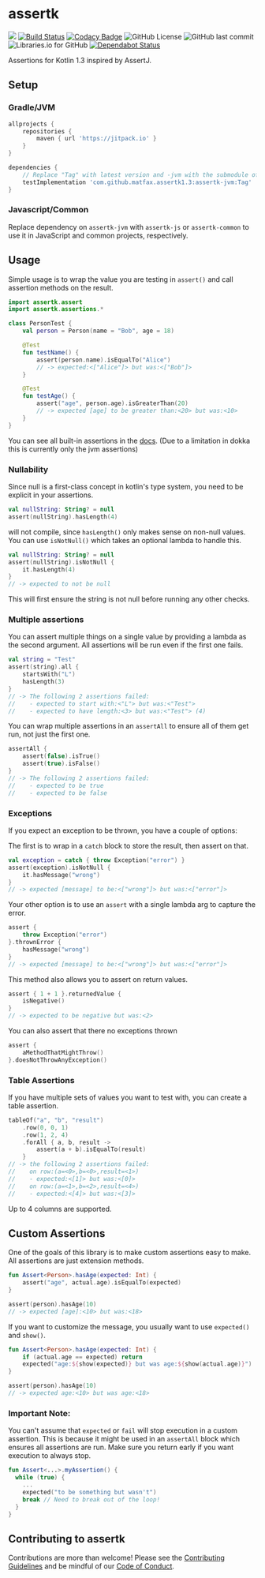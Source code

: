 # assertk

[![](https://jitpack.io/v/matfax/assertk1.3.svg)](https://jitpack.io/#matfax/assertk1.3)
[![Build Status](https://travis-ci.com/matfax/assertk.svg?branch=master)](https://travis-ci.com/matfax/assertk)
[![Codacy Badge](https://api.codacy.com/project/badge/Grade/1efeebd7825146e2bbcd24b58e7fca71)](https://www.codacy.com/app/matfax/assertk1.3?utm_source=github.com&amp;utm_medium=referral&amp;utm_content=matfax/assertk1.3&amp;utm_campaign=Badge_Grade)
![GitHub License](https://img.shields.io/github/license/matfax/assertk1.3.svg)
![GitHub last commit](https://img.shields.io/github/last-commit/matfax/assertk1.3.svg)
![Libraries.io for GitHub](https://img.shields.io/librariesio/github/matfax/assertk1.3.svg)
[![Dependabot Status](https://api.dependabot.com/badges/status?host=github&repo=matfax/assertk1.3)](https://dependabot.com)

Assertions for Kotlin 1.3 inspired by AssertJ.

## Setup

### Gradle/JVM

```groovy
allprojects {
    repositories {
        maven { url 'https://jitpack.io' }
    }
}

dependencies {
    // Replace "Tag" with latest version and -jvm with the submodule of your choice 
    testImplementation 'com.github.matfax.assertk1.3:assertk-jvm:Tag'
}
```

### Javascript/Common

Replace dependency on `assertk-jvm` with `assertk-js` or `assertk-common` to use it in JavaScript and common projects,
respectively.

## Usage

Simple usage is to wrap the value you are testing in `assert()` and call assertion methods on the result.

```kotlin
import assertk.assert
import assertk.assertions.*

class PersonTest {
    val person = Person(name = "Bob", age = 18)

    @Test
    fun testName() {
        assert(person.name).isEqualTo("Alice")
        // -> expected:<["Alice"]> but was:<["Bob"]>
    }

    @Test
    fun testAge() {
        assert("age", person.age).isGreaterThan(20)
        // -> expected [age] to be greater than:<20> but was:<10>
    }
}
```

You can see all built-in assertions in the [docs](https://willowtreeapps.github.io/assertk/javadoc/assertk-jvm/assertk.assertions/index.html).
(Due to a limitation in dokka this is currently only the jvm assertions)

### Nullability
Since null is a first-class concept in kotlin's type system, you need to be explicit in your assertions.

```kotlin
val nullString: String? = null
assert(nullString).hasLength(4)
```
will not compile, since `hasLength()` only makes sense on non-null values. You can use `isNotNull()` which takes an
optional lambda to handle this.

```kotlin
val nullString: String? = null
assert(nullString).isNotNull {
    it.hasLength(4)
}
// -> expected to not be null
```
This will first ensure the string is not null before running any other checks.

### Multiple assertions

You can assert multiple things on a single value by providing a lambda as the second argument. All assertions will be
run even if the first one fails.

```kotlin
val string = "Test"
assert(string).all {
    startsWith("L")
    hasLength(3)
}
// -> The following 2 assertions failed:
//    - expected to start with:<"L"> but was:<"Test">
//    - expected to have length:<3> but was:<"Test"> (4)
```

You can wrap multiple assertions in an `assertAll` to ensure all of them get run, not just the first one.

```kotlin
assertAll {
    assert(false).isTrue()
    assert(true).isFalse()
}
// -> The following 2 assertions failed:
//    - expected to be true
//    - expected to be false
```

### Exceptions

If you expect an exception to be thrown, you have a couple of options:

The first is to wrap in a `catch` block to store the result, then assert on that.

```kotlin
val exception = catch { throw Exception("error") }
assert(exception).isNotNull {
    it.hasMessage("wrong")
}
// -> expected [message] to be:<["wrong"]> but was:<["error"]>
```

Your other option is to use an `assert` with a single lambda arg to capture the error.

```kotlin
assert {
    throw Exception("error")
}.thrownError {
    hasMessage("wrong")
}
// -> expected [message] to be:<["wrong"]> but was:<["error"]>
```

This method also allows you to assert on return values.
```kotlin
assert { 1 + 1 }.returnedValue {
    isNegative()
}
// -> expected to be negative but was:<2>
```

You can also assert that there no exceptions thrown
```kotlin
assert {
    aMethodThatMightThrow()
}.doesNotThrowAnyException()
```

### Table Assertions

If you have multiple sets of values you want to test with, you can create a table assertion.

```kotlin
tableOf("a", "b", "result")
    .row(0, 0, 1)
    .row(1, 2, 4)
    .forAll { a, b, result ->
        assert(a + b).isEqualTo(result)
    }
// -> the following 2 assertions failed:
//    on row:(a=<0>,b=<0>,result=<1>)
//    - expected:<[1]> but was:<[0]>
//    on row:(a=<1>,b=<2>,result=<4>)
//    - expected:<[4]> but was:<[3]>
```

Up to 4 columns are supported.

## Custom Assertions

One of the goals of this library is to make custom assertions easy to make. All assertions are just extension methods.

```kotlin
fun Assert<Person>.hasAge(expected: Int) {
    assert("age", actual.age).isEqualTo(expected)
}

assert(person).hasAge(10)
// -> expected [age]:<10> but was:<18>
```

If you want to customize the message, you usually want to use `expected()` and `show()`.

```kotlin
fun Assert<Person>.hasAge(expected: Int) {
    if (actual.age == expected) return
    expected("age:${show(expected)} but was age:${show(actual.age)}")
}

assert(person).hasAge(10)
// -> expected age:<10> but was age:<18>
```

### Important Note:
You can't assume that `expected` or `fail` will stop execution in a custom assertion. This is because it might be used
in an `assertAll` block which ensures all assertions are run. Make sure you return early if you want execution to always
stop.

```kotlin
fun Assert<...>.myAssertion() {
  while (true) {
    ...
    expected("to be something but wasn't")
    break // Need to break out of the loop!
  }
}
```

## Contributing to assertk
Contributions are more than welcome! Please see the [Contributing Guidelines](https://github.com/willowtreeapps/assertk/blob/master/Contributing.md) and be mindful of our [Code of Conduct](https://github.com/willowtreeapps/assertk/blob/master/code-of-conduct.md).
